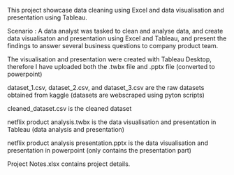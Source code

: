 This project showcase data cleaning using Excel and data visualisation and presentation using Tableau.

Scenario : A data analyst was tasked to clean and analyse data, and create data visualisaton and presentation using Excel and Tableau, and present the findings to answer several business questions to company product team.

The visualisation and presentation were created with Tableau Desktop, therefore I have uploaded both the .twbx file and .pptx file (converted to powerpoint)

dataset_1.csv, dataset_2.csv, and dataset_3.csv are the raw datasets obtained from kaggle (datasets are webscraped using pyton scripts)

cleaned_dataset.csv is the cleaned dataset

netflix product analysis.twbx is the data visualisation and presentation in Tableau (data analysis and presentation)

netflix product analysis presentation.pptx is the data visualisation and presentation in powerpoint (only contains the presentation part)

Project Notes.xlsx contains project details.

